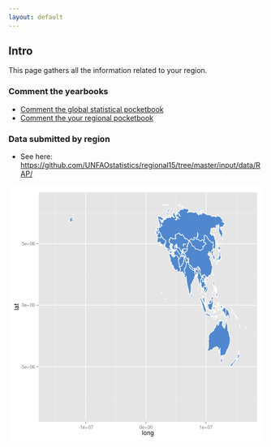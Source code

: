 ```yaml
---
layout: default
---
```


## Intro

This page gathers all the information related to your region. 

### Comment the yearbooks

- [Comment the global statistical pocketbook](comment.html)
- [Comment the your regional pocketbook](comment_regional.html)

### Data submitted by region

- See here: <https://github.com/UNFAOstatistics/regional15/tree/master/input/data/RAP/>

![plot of chunk reg_plot1](figure/reg_plot1-1.png) 
